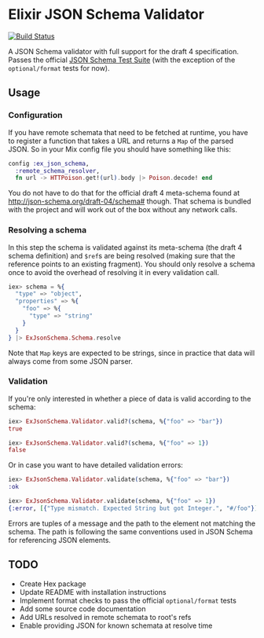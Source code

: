 # Elixir JSON Schema Validator

[![Build Status](https://travis-ci.org/jonasschmidt/ex_json_schema.svg?branch=master)](https://travis-ci.org/jonasschmidt/ex_json_schema)

A JSON Schema validator with full support for the draft 4 specification. Passes the official [JSON Schema Test Suite](https://github.com/json-schema/JSON-Schema-Test-Suite) (with the exception of the `optional/format` tests for now).

## Usage

### Configuration

If you have remote schemata that need to be fetched at runtime, you have to register a function that takes a URL and returns a `Map` of the parsed JSON. So in your Mix config file you should have something like this:

```elixir
config :ex_json_schema,
  :remote_schema_resolver,
  fn url -> HTTPoison.get!(url).body |> Poison.decode! end
```

You do not have to do that for the official draft 4 meta-schema found at http://json-schema.org/draft-04/schema# though. That schema is bundled with the project and will work out of the box without any network calls.

### Resolving a schema

In this step the schema is validated against its meta-schema (the draft 4 schema definition) and `$ref`s are being resolved (making sure that the reference points to an existing fragment). You should only resolve a schema once to avoid the overhead of resolving it in every validation call.

```elixir
iex> schema = %{
  "type" => "object",
  "properties" => %{
    "foo" => %{
      "type" => "string"
    }
  }
} |> ExJsonSchema.Schema.resolve
```

Note that `Map` keys are expected to be strings, since in practice that data will always come from some JSON parser.

### Validation

If you're only interested in whether a piece of data is valid according to the schema:

```elixir
iex> ExJsonSchema.Validator.valid?(schema, %{"foo" => "bar"})
true

iex> ExJsonSchema.Validator.valid?(schema, %{"foo" => 1})
false
```

Or in case you want to have detailed validation errors:

```elixir
iex> ExJsonSchema.Validator.validate(schema, %{"foo" => "bar"})
:ok

iex> ExJsonSchema.Validator.validate(schema, %{"foo" => 1})
{:error, [{"Type mismatch. Expected String but got Integer.", "#/foo"}]}
```

Errors are tuples of a message and the path to the element not matching the schema. The path is following the same conventions used in JSON Schema for referencing JSON elements.

## TODO

* Create Hex package
* Update README with installation instructions
* Implement format checks to pass the official `optional/format` tests
* Add some source code documentation
* Add URLs resolved in remote schemata to root's refs
* Enable providing JSON for known schemata at resolve time
